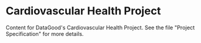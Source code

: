 # Cardiovascular Health Project
Content for DataGood's Cardiovascular Health Project. See the file "Project Specification" for more details.
